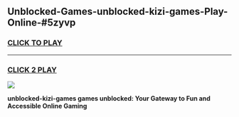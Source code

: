 
## Unblocked-Games-unblocked-kizi-games-Play-Online-#5zyvp
<h3>
<a href="https://premium.freeplayer.one?title=unblocked-kizi-games&ref=27F">CLICK TO PLAY</a></h3>
<hr>

<h3>
<a href="https://premium.freeplayer.one?title=unblocked-kizi-games&ref=27F">CLICK 2 PLAY</a>
  
</h3>

<a href="https://premium.freeplayer.one?title=unblocked-kizi-games&ref=27F"><img src="https://clearcache.store/games.png"></a>


**unblocked-kizi-games games unblocked: Your Gateway to Fun and Accessible Online Gaming**
